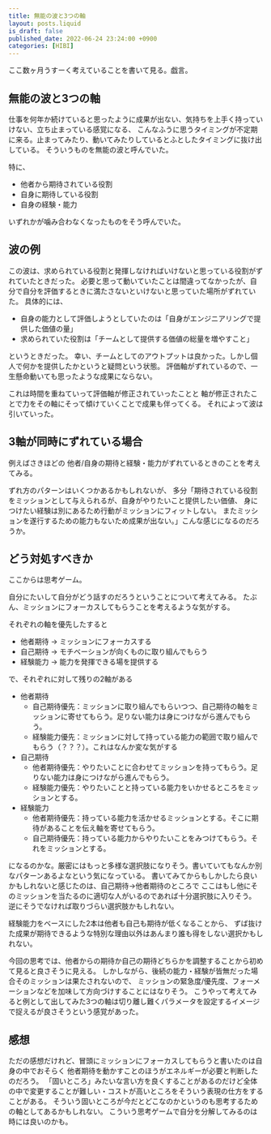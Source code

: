 ```yaml
---
title: 無能の波と3つの軸
layout: posts.liquid
is_draft: false
published_date: 2022-06-24 23:24:00 +0900
categories: [HIBI]
---
```


ここ数ヶ月うすーく考えていることを書いて見る。戯言。

## 無能の波と3つの軸

仕事を何年か続けていると思ったように成果が出ない、気持ちを上手く持っていけない、立ち止まっている感覚になる、
こんなふうに思うタイミングが不定期に来る。止まってみたり、動いてみたりしているとふとしたタイミングに抜け出している。
そういうものを無能の波と呼んでいた。

特に、

* 他者から期待されている役割
* 自身に期待している役割
* 自身の経験・能力

いずれかが噛み合わなくなったものをそう呼んでいた。

## 波の例

この波は、求められている役割と発揮しなければいけないと思っている役割がずれていたときだった。
必要と思って動いていたことは間違ってなかったが、自分で自分を評価するときに満たさないといけないと思っていた場所がずれていた。
具体的には、

* 自身の能力として評価しようとしていたのは「自身がエンジニアリングで提供した価値の量」
* 求められていた役割は「チームとして提供する価値の総量を増やすこと」

というときだった。
幸い、チームとしてのアウトプットは良かった。しかし個人で何かを提供したかというと疑問という状態。
評価軸がずれているので、一生懸命動いても思ったような成果にならない。

これは時間を重ねていって評価軸が修正されていったことと
軸が修正されたことで力をその軸にそって傾けていくことで成果も伴ってくる。
それによって波は引いていった。

## 3軸が同時にずれている場合

例えばさきほどの 他者/自身の期待と経験・能力がずれているときのことを考えてみる。

ずれ方のパターンはいくつかあるかもしれないが、
多分「期待されている役割をミッションとして与えられるが、自身がやりたいこと提供したい価値、
身につけたい経験は別にあるため行動がミッションにフィットしない。
またミッションを遂行するための能力もないため成果が出ない。」こんな感じになるのだろうか。

## どう対処すべきか

ここからは思考ゲーム。

自分にたいして自分がどう話すのだろうということについて考えてみる。
たぶん、ミッションにフォーカスしてもらうことを考えるような気がする。

それぞれの軸を優先したすると

* 他者期待 → ミッションにフォーカスする
* 自己期待 → モチベーションが向くものに取り組んでもらう
* 経験能力 → 能力を発揮できる場を提供する

で、それぞれに対して残りの2軸がある

* 他者期待
  * 自己期待優先：ミッションに取り組んでもらいつつ、自己期待の軸をミッションに寄せてもらう。足りない能力は身につけながら進んでもらう。
  * 経験能力優先：ミッションに対して持っている能力の範囲で取り組んでもらう（？？？）。これはなんか変な気がする
* 自己期待
  * 他者期待優先：やりたいことに合わせてミッションを持ってもらう。足りない能力は身につけながら進んでもらう。
  * 経験能力優先：やりたいことと持っている能力をいかせるところをミッションとする。
* 経験能力
  * 他者期待優先：持っている能力を活かせるミッションとする。そこに期待があることを伝え軸を寄せてもらう。
  * 自己期待優先：持っている能力からやりたいことをみつけてもらう。それをミッションとする。

になるのかな。厳密にはもっと多様な選択肢になりそう。書いていてもなんか別なパターンあるよなという気になっている。
書いてみてからもしかしたら良いかもしれないと感じたのは、自己期待→他者期待のところで
ここはもし他にそのミッションを当たるのに適切な人がいるのであれば十分選択肢に入りそう。
逆にそうでなければ取りづらい選択肢かもしれない。

経験能力をベースにした2本は他者も自己も期待が低くなることから、
ずば抜けた成果が期待できるような特別な理由以外はあんまり誰も得をしない選択かもしれない。

今回の思考では、他者からの期待か自己の期待どちらかを調整することから初めて見ると良さそうに見える。
しかしながら、後続の能力・経験が皆無だった場合そのミッションは果たされないので、
ミッションの緊急度/優先度、フォーメーションなどを加味して方向づけすることにはなりそう。
こうやって考えてみると例として出してみた3つの軸は切り離し難くパラメータを設定するイメージで捉えるが良さそうという感覚があった。

## 感想

ただの感想だけれど、冒頭にミッションにフォーカスしてもらうと書いたのは自身の中でおそらく
他者期待を動かすことのほうがエネルギーが必要と判断したのだろう。
「固いところ」みたいな言い方を良くすることがあるのだけど全体の中で変更することが難しい・コストが高いところをそういう表現の仕方をすることがある。
そういう固いところが今だとどこなのかというのも思考するための軸としてあるかもしれない。
こういう思考ゲームで自分を分解してみるのは時には良いのかも。